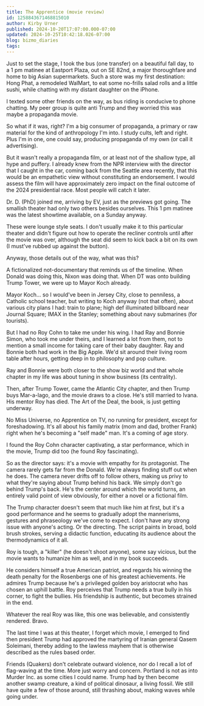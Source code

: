 ```yaml
---
title: The Apprentice (movie review)
id: 1258843671468815010
author: Kirby Urner
published: 2024-10-20T17:07:00.000-07:00
updated: 2024-10-25T10:42:18.026-07:00
blog: bizmo_diaries
tags: 
---
```


Just to set the stage, I took the bus (one transfer) on a beautiful fall day, to a 1 pm matinee at Eastport Plaza, out on SE 82nd, a major thoroughfare and home to big Asian supermarkets. Such a store was my first destination: Hong Phat, a remodeled WalMart, to eat some no-frills salad rolls and a little sushi, while chatting with my distant daughter on the iPhone.

I texted some other friends on the way, as bus riding is conducive to phone chatting. My peer group is quite anti Trump and they worried this was maybe a propaganda movie. 

So what if it was, right? I'm a big consumer of propaganda, a primary or raw material for the kind of anthropology I'm into. I study cults, left and right. Plus I'm in one, one could say, producing propaganda of my own (or call it advertising).

But it wasn't really a propaganda film, or at least not of the shallow type, all hype and puffery. I already knew from the NPR interview with the director that I caught in the car, coming back from the Seattle area recently, that this would be an empathetic view without constituting an endorsement. I would assess the film will have approximately zero impact on the final outcome of the 2024 presidential race. Most people will catch it later.

Dr. D. (PhD) joined me, arriving by EV, just as the previews got going. The smallish theater had only two others besides ourselves. This 1 pm matinee was the latest showtime available, on a Sunday anyway.

These were lounge style seats. I don't usually make it to this particular theater and didn't figure out how to operate the recliner controls until after the movie was over, although the seat did seem to kick back a bit on its own (I must've rubbed up against the button).

Anyway, those details out of the way, what was this? 

A fictionalized not-documentary that reminds us of the timeline. When Donald was doing this, Nixon was doing that. When DT was onto building Trump Tower, we were up to Mayor Koch already. 

Mayor Koch... so I would've been in Jersey City, close to penniless, a Catholic school teacher, but writing to Koch anyway (not that often), about various city plans I had: train to plane; high def illuminated billboard near Journal Square; IMAX in the Stanley; something about navy submarines (for tourists).

But I had no Roy Cohn to take me under his wing. I had Ray and Bonnie Simon, who took me under theirs, and I learned a lot from them, not to mention a small income for taking care of their baby daughter. Ray and Bonnie both had work in the Big Apple. We'd sit around their living room table after hours, getting deep in to philosophy and pop culture. 

Ray and Bonnie were both closer to the show biz world and that whole chapter in my life was about tuning in show business (its centrality).

Then, after Trump Tower, came the Atlantic City chapter, and then Trump buys Mar-a-lago, and the movie draws to a close. He's still married to Ivana. His mentor Roy has died. The Art of the Deal, the book, is just getting underway. 

No Miss Universe, no Apprentice on TV, no running for president, except for foreshadowing. It's all about his family matrix (mom and dad, brother Frank) right when he's becoming a "self made" man. It's a coming of age story.

I found the Roy Cohn character captivating, a star performance, which in the movie, Trump did too (he found Roy fascinating). 

So as the director says: it's a movie with empathy for its protagonist. The camera rarely gets far from the Donald. We're always finding stuff out when he does. The camera never drifts off to follow others, making us privy to what they're saying about Trump behind his back. We simply don't go behind Trump's back. He's the center around which the world turns, an entirely valid point of view obviously, for either a novel or a fictional film.

The Trump character doesn't seem that much like him at first, but it's a good performance and he seems to gradually adopt the mannerisms, gestures and phraseology we've come to expect. I don't have any strong issue with anyone's acting. Or the directing. The script paints in broad, bold brush strokes, serving a didactic function, educating its audience about the thermodynamics of it all.

Roy is tough, a "killer" (he doesn't shoot anyone), some say vicious, but the movie wants to humanize him as well, and in my book succeeds. 

He considers himself a true American patriot, and regards his winning the death penalty for the Rosenbergs one of his greatest achievements. He admires Trump because he's a privileged golden boy aristocrat who has chosen an uphill battle. Roy perceives that Trump needs a true bully in his corner, to fight the bullies. His friendship is authentic, but becomes strained in the end. 

Whatever the real Roy was like, this one was believable, and consistently rendered. Bravo.

The last time I was at this theater, I forget which movie, I emerged to find then president Trump had approved the martyring of Iranian general Qasem Soleimani, thereby adding to the lawless mayhem that is otherwise described as the rules based order. 

Friends (Quakers) don't celebrate outward violence, nor do I recall a lot of flag-waving at the time. More just worry and concern. Portland is not as into Murder Inc. as some cities I could name. Trump had by then become another swamp creature, a kind of political dinosaur, a living fossil. We still have quite a few of those around, still thrashing about, making waves while going under.
[](https://blogger.googleusercontent.com/img/b/R29vZ2xl/AVvXsEh6A_22rbBhV8Fv3nhxvjcIudHShxkV7MeqZWmciKyKF42sqVE2zwNMIn0pu-HiWreIuqxtKuwE9eAoWesJLlRlsjO-Vkt9grJXrDeFT1qMI6hf137tWhyaj6RwjCfWVy3GKIDGSGRO8DptD0tWakZNhHo7JWIcLHsvfTKrvQe88d5QbGkqkR5_/s1536/jp_needs_prez.png)